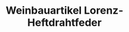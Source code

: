 ---
title: "Weinbauartikel Lorenz-Heftdrahtfeder"
url: /moemlingen/weinbauartikel-lorenz-heftdrahtfeder/
shop: Allgemein
---